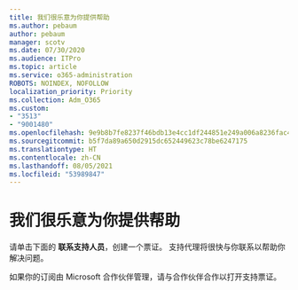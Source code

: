```yaml
---
title: 我们很乐意为你提供帮助
ms.author: pebaum
author: pebaum
manager: scotv
ms.date: 07/30/2020
ms.audience: ITPro
ms.topic: article
ms.service: o365-administration
ROBOTS: NOINDEX, NOFOLLOW
localization_priority: Priority
ms.collection: Adm_O365
ms.custom:
- "3513"
- "9001480"
ms.openlocfilehash: 9e9b8b7fe8237f46bdb13e4cc1df244851e249a006a8236fac465240eb10ea3e
ms.sourcegitcommit: b5f7da89a650d2915dc652449623c78be6247175
ms.translationtype: HT
ms.contentlocale: zh-CN
ms.lasthandoff: 08/05/2021
ms.locfileid: "53989847"
---
```

# <a name="were-here-to-help"></a>我们很乐意为你提供帮助

请单击下面的 **联系支持人员**，创建一个票证。 支持代理将很快与你联系以帮助你解决问题。

如果你的订阅由 Microsoft 合作伙伴管理，请与合作伙伴合作以打开支持票证。